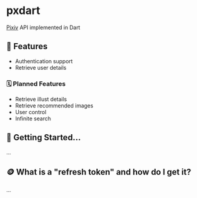 # pxdart
[Pixiv](https://pixiv.net/) API implemented in Dart

## 📄 Features
 - Authentication support
 - Retrieve user details

### 🗓️ Planned Features
 - Retrieve illust details
 - Retrieve recommended images
 - User control
 - Infinite search

## 🔧 Getting Started...
...

## 🪙 What is a "refresh token" and how do I get it?
...

